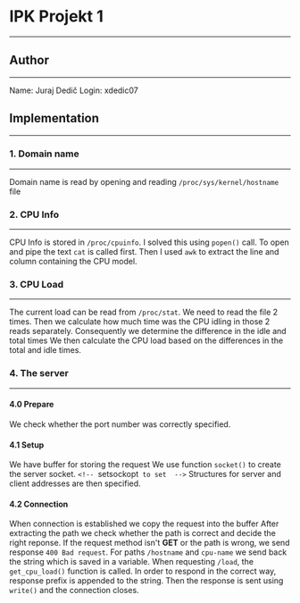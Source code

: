 # IPK Projekt 1

---

## Author

---

Name: Juraj Dedič
Login: xdedic07

## Implementation

---

### 1. Domain name

---

Domain name is read by opening and reading `/proc/sys/kernel/hostname` file

### 2. CPU Info

---

CPU Info is stored in `/proc/cpuinfo`.
I solved this using `popen()` call.
To open and pipe the text `cat` is called first.
Then I used `awk` to extract the line and column containing the CPU model.

### 3. CPU Load

---

The current load can be read from `/proc/stat`.
We need to read the file 2 times.
Then we calculate how much time was the CPU idling in those 2 reads separately.
Consequently we determine the difference in the idle and total times
We then calculate the CPU load based on the differences in the total and idle times.

### 4. The server

---

#### 4.0 Prepare

We check whether the port number was correctly specified.

#### 4.1 Setup

We have buffer for storing the request
We use function `socket()` to create the server socket. `<!-- `setsockopt` to set  -->`
Structures for server and client addresses are then specified.

#### 4.2 Connection

When connection is established we copy the request into the buffer
After extracting the path we check whether the path is correct and decide the right reponse.
If the request method isn't **GET** or the path is wrong, we send response `400 Bad request`.
For paths `/hostname` and `cpu-name` we send back the string which is saved in a variable.
When requesting `/load`, the `get_cpu_load()` function is called.
In order to respond in the correct way, response prefix is appended to the string.
Then the response is sent using `write()` and the connection closes.
